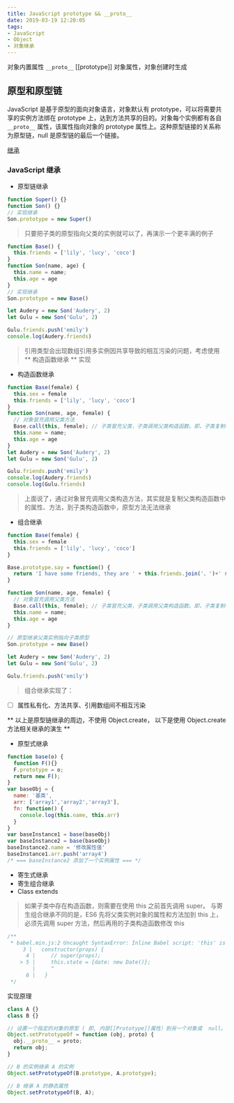```yaml
---
title: JavaScript prototype && __proto__
date: 2019-03-19 12:20:05
tags:
- JavaScript
- Object
- 对象继承
---
```



对象内置属性
`__proto__` [[prototype]] 对象属性，对象创建时生成

## 原型和原型链
JavaScript 是基于原型的面向对象语言，对象默认有 prototype，可以将需要共享的实例方法绑在 prototype 上，达到方法共享的目的。对象每个实例都有各自 `__proto__` 属性，该属性指向对象的 prototype 属性上。这种原型链接的关系称为原型链，null 是原型链的最后一个链接。

[继承](https://segmentfault.com/a/1190000015727237)
### JavaScript 继承
* 原型链继承
```JavaScript
function Super() {}
function Son() {}
// 实现继承
Son.prototype = new Super()
```
> 只要把子类的原型指向父类的实例就可以了，再演示一个更丰满的例子

```JavaScript
function Base() {
  this.friends = ['lily', 'lucy', 'coco']
}
function Son(name, age) {
  this.name = name;
  this.age = age
}
// 实现继承
Son.prototype = new Base()

let Audery = new Son('Audery', 2)
let Gulu = new Son('Gulu', 2)

Gulu.friends.push('emily')
console.log(Audery.friends)
```
> 引用类型会出现数组引用多实例因共享导致的相互污染的问题，考虑使用 ** 构造函数继承 ** 实现

* 构造函数继承
```JavaScript
function Base(female) {
  this.sex = female
  this.friends = ['lily', 'lucy', 'coco']
}
function Son(name, age, female) {
  // 对象冒充调用父类方法
  Base.call(this, female); // 子类冒充父类，子类调用父类构造函数。即，子类复制子父类代码
  this.name = name;
  this.age = age
}
let Audery = new Son('Audery', 2)
let Gulu = new Son('Gulu', 2)

Gulu.friends.push('emily')
console.log(Audery.friends)
console.log(Gulu.friends)
```
> 上面说了，通过对象冒充调用父类构造方法，其实就是复制父类构造函数中的属性、方法，到子类构造函数中，原型方法无法继承

* 组合继承
```JavaScript
function Base(female) {
  this.sex = female
  this.friends = ['lily', 'lucy', 'coco']
}

Base.prototype.say = function() {
  return 'I have some friends, they are ' + this.friends.join('、')+' respectively!'
}

function Son(name, age, female) {
  // 对象冒充调用父类方法
  Base.call(this, female); // 子类冒充父类，子类调用父类构造函数。即，子类复制子父类代码
  this.name = name;
  this.age = age
}

// 原型继承父类实例指向子类原型
Son.prototype = new Base()

let Audery = new Son('Audery', 2)
let Gulu = new Son('Gulu', 2)

Gulu.friends.push('emily')
```
> 组合继承实现了：
  - [ ] 属性私有化、方法共享、引用数组间不相互污染

** 以上是原型链继承的周边，不使用 Object.create， 以下是使用 Object.create 方法相关继承的演生 **

* 原型式继承
```JavaScript
function base(o) {
  function F(){}
  F.prototype = o;
  return new F();
}
var baseObj = {
  name: '基类',
  arr: ['array1','array2','array3'],
  fn: function() {
    console.log(this.name, this.arr)
  }
}
var baseInstance1 = base(baseObj)
var baseInstance2 = base(baseObj)
baseInstance2.name = '修改属性值'
baseInstance1.arr.push('array4')
/* === baseInstance2 添加了一个实例属性 === */
```

* 寄生式继承
* 寄生组合继承
* Class extends
> 如果子类中存在构造函数，则需要在使用 this 之前首先调用 super。 与寄生组合继承不同的是，ES6 先将父类实例对象的属性和方法加到 this 上，必须先调用 super 方法，然后再用的子类构造函数修改 this

```JavaScript
/**
 * babel.min.js:2 Uncaught SyntaxError: Inline Babel script: 'this' is not allowed before super()
     3 |   constructor(props) {
      4 |     // super(props);
    > 5 |     this.state = {date: new Date()};
        |     ^
      6 |   }
 */
```
实现原理
```JavaScript
class A {}
class B {}

// 设置一个指定的对象的原型 ( 即, 内部[[Prototype]]属性）到另一个对象或  null。
Object.setPrototypeOf = function (obj, proto) {
  obj.__proto__ = proto;
  return obj;
}

// B 的实例继承 A 的实例
Object.setPrototypeOf(B.prototype, A.prototype);

// B 继承 A 的静态属性
Object.setPrototypeOf(B, A);
```
